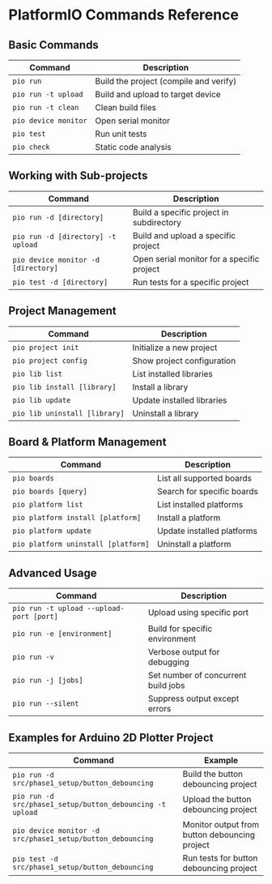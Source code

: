 # PlatformIO Commands Reference

## Basic Commands

| Command | Description |
|---------|-------------|
| `pio run` | Build the project (compile and verify) |
| `pio run -t upload` | Build and upload to target device |
| `pio run -t clean` | Clean build files |
| `pio device monitor` | Open serial monitor |
| `pio test` | Run unit tests |
| `pio check` | Static code analysis |

## Working with Sub-projects

| Command | Description |
|---------|-------------|
| `pio run -d [directory]` | Build a specific project in subdirectory |
| `pio run -d [directory] -t upload` | Build and upload a specific project |
| `pio device monitor -d [directory]` | Open serial monitor for a specific project |
| `pio test -d [directory]` | Run tests for a specific project |

## Project Management

| Command | Description |
|---------|-------------|
| `pio project init` | Initialize a new project |
| `pio project config` | Show project configuration |
| `pio lib list` | List installed libraries |
| `pio lib install [library]` | Install a library |
| `pio lib update` | Update installed libraries |
| `pio lib uninstall [library]` | Uninstall a library |

## Board & Platform Management

| Command | Description |
|---------|-------------|
| `pio boards` | List all supported boards |
| `pio boards [query]` | Search for specific boards |
| `pio platform list` | List installed platforms |
| `pio platform install [platform]` | Install a platform |
| `pio platform update` | Update installed platforms |
| `pio platform uninstall [platform]` | Uninstall a platform |

## Advanced Usage

| Command | Description |
|---------|-------------|
| `pio run -t upload --upload-port [port]` | Upload using specific port |
| `pio run -e [environment]` | Build for specific environment |
| `pio run -v` | Verbose output for debugging |
| `pio run -j [jobs]` | Set number of concurrent build jobs |
| `pio run --silent` | Suppress output except errors |

## Examples for Arduino 2D Plotter Project

| Command | Example |
|---------|---------|
| `pio run -d src/phase1_setup/button_debouncing` | Build the button debouncing project |
| `pio run -d src/phase1_setup/button_debouncing -t upload` | Upload the button debouncing project |
| `pio device monitor -d src/phase1_setup/button_debouncing` | Monitor output from button debouncing project |
| `pio test -d src/phase1_setup/button_debouncing` | Run tests for button debouncing project |